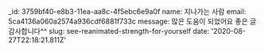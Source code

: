 _id: 3759bf40-e8b3-11ea-aa8c-4f5ebc6e9a0f
name: 지나가는 사람
email: 5ca4136a060a2574a936cdf6881f733c
message: 많은 도움이 되었어요 좋은 글 감사합니다^^
slug: see-reanimated-strength-for-yourself
date: '2020-08-27T22:18:21.811Z'
